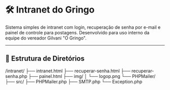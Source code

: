 # 🛠️ Intranet do Gringo

Sistema simples de intranet com login, recuperação de senha por e-mail e painel de controle para postagens. Desenvolvido para uso interno da equipe do vereador Gilvani "O Gringo".

---

## 📁 Estrutura de Diretórios

/intranet/
├── intranet.html
├── recuperar-senha.html
├── recuperar-senha.php
├── painel.html
├── img/
│   └── logop.png
└── PHPMailer/
    ├── src/
        ├── PHPMailer.php
        ├── SMTP.php
        └── Exception.php
